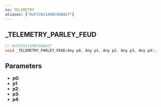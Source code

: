 ```yaml
---
ns: TELEMETRY
aliases: ["0xF37A2149BC9A8A27"]
---
```

## _TELEMETRY_PARLEY_FEUD

```c
// 0xF37A2149BC9A8A27
void _TELEMETRY_PARLEY_FEUD(Any p0, Any p1, Any p2, Any p3, Any p4);
```

## Parameters
* **p0**:
* **p1**:
* **p2**:
* **p3**:
* **p4**:
